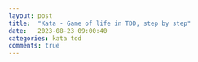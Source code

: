 ```yaml
---
layout: post
title:  "Kata - Game of life in TDD, step by step"
date:   2023-08-23 09:00:40
categories: kata tdd
comments: true
---
```

